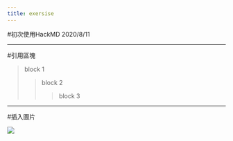 ```yaml
---
title: exersise
---
```


#初次使用HackMD 2020/8/11


---
#引用區塊

>block 1  
>>block 2  
>>>block 3  
>>>

---
#插入圖片  

![](https://hackmd.io/favicon.png)

